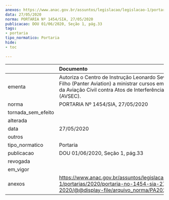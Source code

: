 ```yaml
---
anexos: https://www.anac.gov.br/assuntos/legislacao/legislacao-1/portarias/2020/portaria-no-1454-sia-27-05-2020/@@display-file/arquivo_norma/PA2020-1454.pdf
data: 27/05/2020
norma: PORTARIA Nº 1454/SIA, 27/05/2020
publicacao: DOU 01/06/2020, Seção 1, pág.33
tags:
- portaria
tipo_normatico: Portaria
hide: 
- toc 
 
---
```


|                    | Documento                                                                                                                                                                    |
|:-------------------|:-----------------------------------------------------------------------------------------------------------------------------------------------------------------------------|
| ementa             | Autoriza o Centro de Instrução Leonardo Severo MacieI Filho (Panter Aviation) a ministrar cursos em Segurança da Aviação Civil contra Atos de Interferência Ilícita (AVSEC). |
| norma              | PORTARIA Nº 1454/SIA, 27/05/2020                                                                                                                                             |
| tornada_sem_efeito |                                                                                                                                                                              |
| alterada           |                                                                                                                                                                              |
| data               | 27/05/2020                                                                                                                                                                   |
| outros             |                                                                                                                                                                              |
| tipo_normatico     | Portaria                                                                                                                                                                     |
| publicacao         | DOU 01/06/2020, Seção 1, pág.33                                                                                                                                              |
| revogada           |                                                                                                                                                                              |
| em_vigor           |                                                                                                                                                                              |
| anexos             | https://www.anac.gov.br/assuntos/legislacao/legislacao-1/portarias/2020/portaria-no-1454-sia-27-05-2020/@@display-file/arquivo_norma/PA2020-1454.pdf                         |